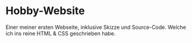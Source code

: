 # Hobby-Website
Einer meiner ersten Webseite, inklusive Skizze und Source-Code. Welche ich ins reine HTML & CSS geschrieben habe.
